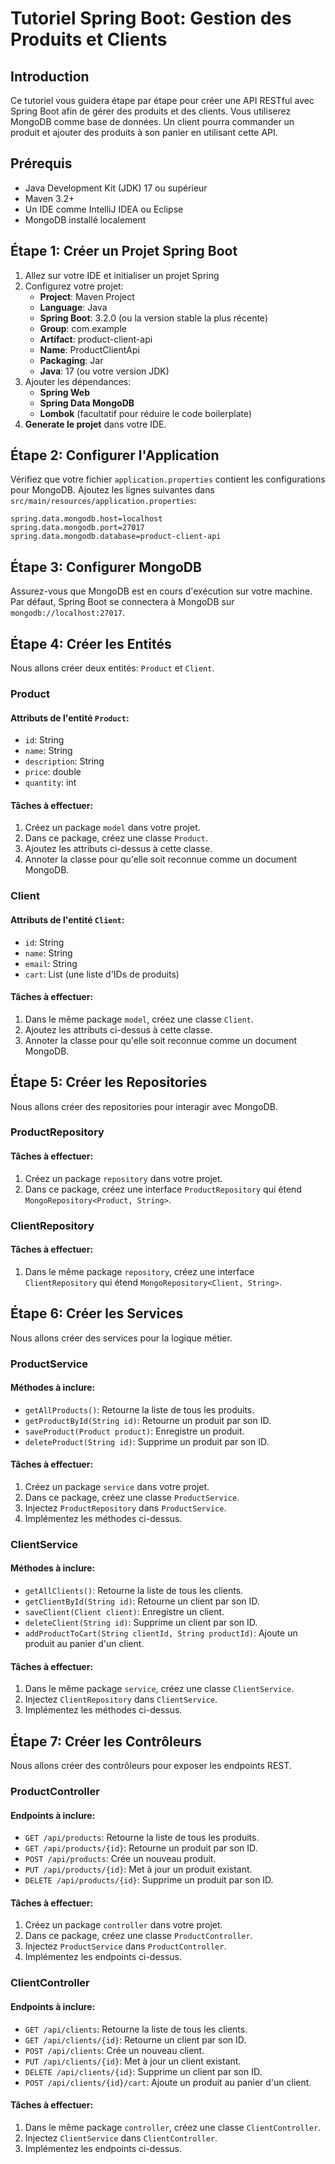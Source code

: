 # Tutoriel Spring Boot: Gestion des Produits et Clients

## Introduction

Ce tutoriel vous guidera étape par étape pour créer une API RESTful avec Spring Boot afin de gérer des produits et des clients. Vous utiliserez MongoDB comme base de données. Un client pourra commander un produit et ajouter des produits à son panier en utilisant cette API.

## Prérequis

- Java Development Kit (JDK) 17 ou supérieur
- Maven 3.2+
- Un IDE comme IntelliJ IDEA ou Eclipse
- MongoDB installé localement

## Étape 1: Créer un Projet Spring Boot

1. Allez sur votre IDE et initialiser un projet Spring
2. Configurez votre projet:
    - **Project**: Maven Project
    - **Language**: Java
    - **Spring Boot**: 3.2.0 (ou la version stable la plus récente)
    - **Group**: com.example
    - **Artifact**: product-client-api
    - **Name**: ProductClientApi
    - **Packaging**: Jar
    - **Java**: 17 (ou votre version JDK)
3. Ajouter les dépendances:
    - **Spring Web**
    - **Spring Data MongoDB**
    - **Lombok** (facultatif pour réduire le code boilerplate)
4.  **Generate le projet** dans votre IDE.

## Étape 2: Configurer l'Application

Vérifiez que votre fichier `application.properties` contient les configurations pour MongoDB. Ajoutez les lignes suivantes dans `src/main/resources/application.properties`:

```properties
spring.data.mongodb.host=localhost
spring.data.mongodb.port=27017
spring.data.mongodb.database=product-client-api
```
## Étape 3: Configurer MongoDB

Assurez-vous que MongoDB est en cours d'exécution sur votre machine. Par défaut, Spring Boot se connectera à MongoDB sur `mongodb://localhost:27017`.

## Étape 4: Créer les Entités

Nous allons créer deux entités: `Product` et `Client`.

### Product

#### Attributs de l'entité `Product`:
- `id`: String
- `name`: String
- `description`: String
- `price`: double
- `quantity`: int

#### Tâches à effectuer:
1. Créez un package `model` dans votre projet.
2. Dans ce package, créez une classe `Product`.
3. Ajoutez les attributs ci-dessus à cette classe.
4. Annoter la classe pour qu'elle soit reconnue comme un document MongoDB.

### Client

#### Attributs de l'entité `Client`:
- `id`: String
- `name`: String
- `email`: String
- `cart`: List<String> (une liste d'IDs de produits)

#### Tâches à effectuer:
1. Dans le même package `model`, créez une classe `Client`.
2. Ajoutez les attributs ci-dessus à cette classe.
3. Annoter la classe pour qu'elle soit reconnue comme un document MongoDB.

## Étape 5: Créer les Repositories

Nous allons créer des repositories pour interagir avec MongoDB.

### ProductRepository

#### Tâches à effectuer:
1. Créez un package `repository` dans votre projet.
2. Dans ce package, créez une interface `ProductRepository` qui étend `MongoRepository<Product, String>`.

### ClientRepository

#### Tâches à effectuer:
1. Dans le même package `repository`, créez une interface `ClientRepository` qui étend `MongoRepository<Client, String>`.

## Étape 6: Créer les Services

Nous allons créer des services pour la logique métier.

### ProductService

#### Méthodes à inclure:
- `getAllProducts()`: Retourne la liste de tous les produits.
- `getProductById(String id)`: Retourne un produit par son ID.
- `saveProduct(Product product)`: Enregistre un produit.
- `deleteProduct(String id)`: Supprime un produit par son ID.

#### Tâches à effectuer:
1. Créez un package `service` dans votre projet.
2. Dans ce package, créez une classe `ProductService`.
3. Injectez `ProductRepository` dans `ProductService`.
4. Implémentez les méthodes ci-dessus.

### ClientService

#### Méthodes à inclure:
- `getAllClients()`: Retourne la liste de tous les clients.
- `getClientById(String id)`: Retourne un client par son ID.
- `saveClient(Client client)`: Enregistre un client.
- `deleteClient(String id)`: Supprime un client par son ID.
- `addProductToCart(String clientId, String productId)`: Ajoute un produit au panier d'un client.

#### Tâches à effectuer:
1. Dans le même package `service`, créez une classe `ClientService`.
2. Injectez `ClientRepository` dans `ClientService`.
3. Implémentez les méthodes ci-dessus.

## Étape 7: Créer les Contrôleurs

Nous allons créer des contrôleurs pour exposer les endpoints REST.

### ProductController

#### Endpoints à inclure:
- `GET /api/products`: Retourne la liste de tous les produits.
- `GET /api/products/{id}`: Retourne un produit par son ID.
- `POST /api/products`: Crée un nouveau produit.
- `PUT /api/products/{id}`: Met à jour un produit existant.
- `DELETE /api/products/{id}`: Supprime un produit par son ID.

#### Tâches à effectuer:
1. Créez un package `controller` dans votre projet.
2. Dans ce package, créez une classe `ProductController`.
3. Injectez `ProductService` dans `ProductController`.
4. Implémentez les endpoints ci-dessus.

### ClientController

#### Endpoints à inclure:
- `GET /api/clients`: Retourne la liste de tous les clients.
- `GET /api/clients/{id}`: Retourne un client par son ID.
- `POST /api/clients`: Crée un nouveau client.
- `PUT /api/clients/{id}`: Met à jour un client existant.
- `DELETE /api/clients/{id}`: Supprime un client par son ID.
- `POST /api/clients/{id}/cart`: Ajoute un produit au panier d'un client.

#### Tâches à effectuer:
1. Dans le même package `controller`, créez une classe `ClientController`.
2. Injectez `ClientService` dans `ClientController`.
3. Implémentez les endpoints ci-dessus.
